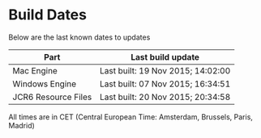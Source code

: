 # Build Dates

Below are the last known dates to updates

Part | Last build update
-----|-----
Mac Engine | Last built: 19 Nov 2015; 14:02:00
Windows Engine | Last built: 07 Nov 2015; 16:34:51
JCR6 Resource Files | Last built: 20 Nov 2015; 20:34:58
All times are in CET (Central European Time: Amsterdam, Brussels, Paris, Madrid)



